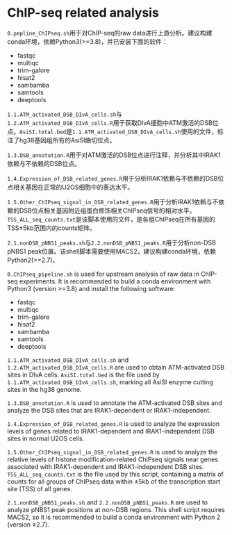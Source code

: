 # ChIP-seq related analysis

`0.pepline_ChIPseq.sh`用于对ChIP-seq的raw data进行上游分析。建议构建conda环境，依赖Python3(>=3.8)，并已安装下面的软件：
* fastqc
* multiqc
* trim-galore
* hisat2
* sambamba
* samtools
* deeptools

`1.1.ATM_activated_DSB_DIvA_cells.sh`与`1.2.ATM_activated_DSB_DIvA_cells.R`用于获取DIvA细胞中ATM激活的DSB位点。`AsiSI.total.bed`是`1.1.ATM_activated_DSB_DIvA_cells.sh`使用的文件，标注了hg38基因组所有的AsiSI酶切位点。

`1.3.DSB_annotation.R`用于对ATM激活的DSB位点进行注释，并分析其中IRAK1依赖与不依赖的DSB位点。

`1.4.Expression_of_DSB_related_genes.R`用于分析IRAK1依赖与不依赖的DSB位点相关基因在正常的U2OS细胞中的表达水平。

`1.5.Other_ChIPseq_signal_in_DSB_related_genes.R`用于分析IRAK1依赖与不依赖的DSB位点相关基因附近组蛋白修饰相关ChIPseq信号的相对水平。`TSS_ALL_seq_counts.txt`是该脚本使用的文件，是各组ChIPseq在所有基因的TSS±5kb范围内的counts矩阵。

`2.1.nonDSB_pNBS1_peaks.sh`与`2.2.nonDSB_pNBS1_peaks.R`用于分析non-DSB pNBS1 peak位置。该shell脚本需要使用MACS2，建议构建conda环境，依赖Python2(>=2.7)。


`0.ChIPseq_pipeline.sh` is used for upstream analysis of raw data in ChIP-seq experiments. It is recommended to build a conda environment with Python3 (version >=3.8) and install 
the following software:
* fastqc
* multiqc
* trim-galore
* hisat2
* sambamba
* samtools
* deeptools

`1.1.ATM_activated_DSB_DIvA_cells.sh` and `1.2.ATM_activated_DSB_DIvA_cells.R` are used to obtain ATM-activated DSB sites in DIvA cells. `AsiSI.total.bed` is the file used by `1.1.ATM_activated_DSB_DIvA_cells.sh`, marking all AsiSI enzyme cutting sites in the hg38 genome.

`1.3.DSB_annotation.R` is used to annotate the ATM-activated DSB sites and analyze the DSB sites that are IRAK1-dependent or IRAK1-independent.

`1.4.Expression_of_DSB_related_genes.R` is used to analyze the expression levels of genes related to IRAK1-dependent and IRAK1-independent DSB sites in normal U2OS cells.

`1.5.Other_ChIPseq_signal_in_DSB_related_genes.R` is used to analyze the relative levels of histone modification-related ChIPseq signals near genes associated with IRAK1-dependent and IRAK1-independent DSB sites. `TSS_ALL_seq_counts.txt` is the file used by this script, containing a matrix of counts for all groups of ChIPseq data within ±5kb of the transcription start site (TSS) of all genes.

`2.1.nonDSB_pNBS1_peaks.sh` and `2.2.nonDSB_pNBS1_peaks.R` are used to analyze pNBS1 peak positions at non-DSB regions. This shell script requires MACS2, so it is recommended to build a conda environment with Python 2 (version ≥2.7).

